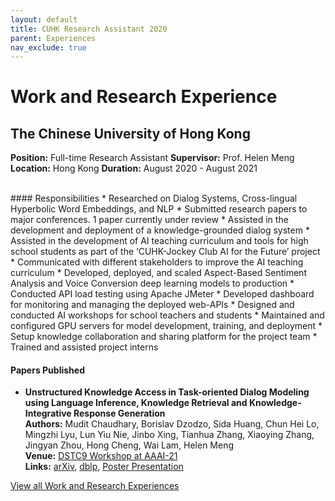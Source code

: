```yaml
---
layout: default
title: CUHK Research Assistant 2020
parent: Experiences
nav_exclude: true
---
```

# Work and Research Experience

## The Chinese University of Hong Kong
**Position:** Full-time Research Assistant
**Supervisor:** Prof. Helen Meng
**Location:** Hong Kong
**Duration:** August 2020 - August 2021

<br>
#### Responsibilities
*	Researched on Dialog Systems, Cross-lingual Hyperbolic Word Embeddings, and NLP
*	Submitted research papers to major conferences. 1 paper currently under review
*	Assisted in the development and deployment of a knowledge-grounded dialog system
*	Assisted in the development of AI teaching curriculum and tools for high school students as part of the ‘CUHK-Jockey Club AI for the Future’ project
*	Communicated with different stakeholders to improve the AI teaching curriculum
*	Developed, deployed, and scaled Aspect-Based Sentiment Analysis and Voice Conversion deep learning models to production
*	Conducted API load testing using Apache JMeter
*	Developed dashboard for monitoring and managing the deployed web-APIs
*	Designed and conducted AI workshops for school teachers and students
*	Maintained and configured GPU servers for model development, training, and deployment
*	Setup knowledge collaboration and sharing platform for the project team
*	Trained and assisted project interns

#### Papers Published
- __Unstructured Knowledge Access in Task-oriented Dialog Modeling using Language Inference, Knowledge Retrieval and Knowledge-Integrative Response Generation__  
__Authors:__ Mudit Chaudhary, Borislav Dzodzo, Sida Huang, Chun Hei Lo, Mingzhi Lyu, Lun Yiu Nie, Jinbo Xing, Tianhua Zhang, Xiaoying Zhang, Jingyan Zhou, Hong Cheng, Wai Lam, Helen Meng  
__Venue:__  [DSTC9 Workshop at AAAI-21](https://dstc9.dstc.community/aaai-21-workshop)  
__Links:__ [arXiv](https://arxiv.org/abs/2101.06066), [dblp](https://dblp.org/rec/journals/corr/abs-2101-06066), [Poster Presentation](/assets/documents/Poster_DSTC9_AAAI21.pdf)

[View all Work and Research Experiences](https://muditchaudhary.github.io/docs/experiences/)